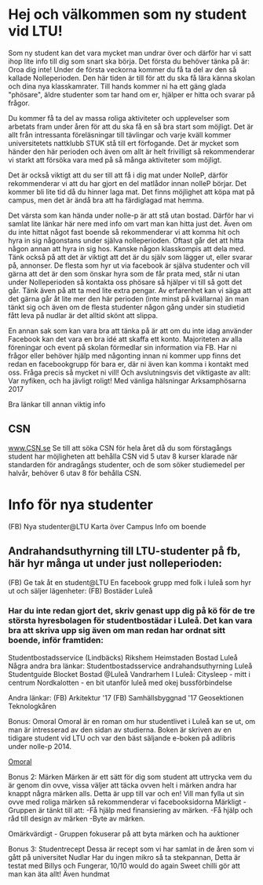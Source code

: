 # Hej och välkommen som ny student vid LTU!
Som ny student kan det vara mycket man undrar över och därför har vi satt ihop lite info till dig som snart ska börja.
Det första du behöver tänka på är: Oroa dig inte! Under de första veckorna kommer du få ta del av den så kallade Nolleperioden. Den här tiden är till för att du ska få lära känna skolan och dina nya klasskamrater. Till hands kommer ni ha ett gäng glada "phösare", äldre studenter som tar hand om er, hjälper er hitta och svarar på frågor.

Du kommer få ta del av massa roliga aktiviteter och upplevelser som arbetats fram under åren för att du ska få en så bra start som möjligt. Det är allt från intressanta föreläsningar till tävlingar och varje kväll kommer universitetets nattklubb STUK stå till ert förfogande. Det är mycket som händer den här perioden och även om allt är helt frivilligt så rekommenderar vi starkt att försöka vara med på så många aktiviteter som möjligt.

Det är också viktigt att du ser till att få i dig mat under NolleP, därför rekommenderar vi att du har gjort en del matlådor innan nolleP börjar. Det kommer bli lite tid då du hinner laga mat. Det finns möjlighet att köpa mat på campus, men det är ändå bra att ha färdiglagad mat hemma. 

Det värsta som kan hända under nolle-p är att stå utan bostad. Därför har vi samlat lite länkar här nere med info om vart man kan hitta just det. Även om du inte hittat något fast boende så rekommenderar vi att komma hit och hyra in sig någonstans under själva nolleperioden. Oftast går det att hitta någon annan att hyra in sig hos. Kanske någon klasskompis att dela med. Tänk också på att det är viktigt att det är du själv som lägger ut, eller svarar på, annonser. De flesta som hyr ut via facebook är själva studenter och vill gärna att det är den som önskar hyra som de får prata med, står ni utan under Nolleperioden så kontakta oss phösare så hjälper vi till så gott det går.
Tänk även på att ta med lite extra pengar. Av erfarenhet kan vi säga att det gärna går åt lite mer den här perioden (inte minst på kvällarna) än man tänkt sig och även om de flesta studenter någon gång under sin studietid fått leva på nudlar är det alltid skönt att slippa.

En annan sak som kan vara bra att tänka på är att om du inte idag använder Facebook kan det vara en bra idé att skaffa ett konto. Majoriteten av alla föreningar och event på skolan förmedlar sin information via FB. Har ni frågor eller behöver hjälp med någonting innan ni kommer upp finns det redan en facebookgrupp för bara er, där ni även kan komma i kontakt med oss. Fråga precis så mycket ni vill!
Och avslutningsvis det viktigaste av allt: Var nyfiken, och ha jävligt roligt!
Med vänliga hälsningar
Arksamphösarna 2017

Bra länkar till annan viktig info
## CSN
www.CSN.se 
Se till att söka CSN för hela året då du som förstagångs student har möjligheten att behålla CSN vid 5 utav 8 kurser klarade när standarden för andragångs studenter, och de som söker studiemedel per halvår, behöver 6 utav 8 för behålla CSN.  


# Info för nya studenter
(FB) Nya studenter@LTU
Karta över Campus
Info om boende
## Andrahandsuthyrning till LTU-studenter på fb, här hyr många ut under just nolleperioden:
(FB) Ge tak åt en student@LTU 
En facebook grupp med folk i luleå som hyr ut och säljer lägenheter:
(FB) Bostäder Luleå 

### Har du inte redan gjort det, skriv genast upp dig på kö för de tre största hyresbolagen för studentbostädar i Luleå. Det kan vara bra att skriva upp sig även om man redan har ordnat sitt boende, inför framtiden:
Studentbostadsservice (Lindbäcks)
Rikshem
Heimstaden
Bostad Luleå
Några andra bra länkar:
Studentbostadsservice andrahandsuthyrning
Luleå Studentguide
Blocket Bostad @Luleå
Vandrarhem I Luleå:
Citysleep - mitt i centrum
Nordkalotten - en bit utanför luleå med okej bussförbindelse

Andra länkar:
(FB) Arkitektur '17
(FB) Samhällsbyggnad '17
Geosektionen
Teknologkåren


Bonus: Omoral
Omoral är en roman om hur studentlivet i Luleå kan se ut, om man är intresserad av den sidan av studierna. Boken är skriven av en tidigare student vid LTU och var den bäst säljande e-boken på adlibris under nolle-p 2014.

[Omoral](http://Omoral.com)

Bonus 2: Märken
Märken är ett sätt för dig som student att uttrycka vem du är genom din ovve, vissa väljer att täcka ovven helt i märken andra har knappt några märken alls. Detta är upp till var och en! Vill man fylla ut sin ovve med roliga märken så rekommenderar vi facebooksidorna 
Märkligt         - Gruppen är tänkt till att:
-Få hjälp med finansiering av märken.
-Få hjälp och råd till design av märken
-Byte av märken.

Omärkvärdigt         - Gruppen fokuserar på att byta märken och ha auktioner 

Bonus 3: Studentrecept
Dessa är recept som vi har samlat in de åren som vi gått på universitet
Nudlar
Har du ingen mikro så ta stekpannan, Detta är testat med Billys och Fungerar, 10/10 would do again
Sweet chilli gör att man kan äta allt! Även hundmat
